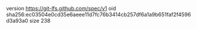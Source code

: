 version https://git-lfs.github.com/spec/v1
oid sha256:ec03504e0cd35e6aeee11d7fc76b3414cb257df6a1a9b651faf2f4596d3a93a0
size 238
